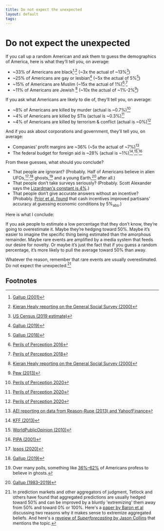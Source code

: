 ```yaml
---
title: Do not expect the unexpected
layout: default
tags: 
---
```


# Do not expect the unexpected


If you call up a random American and ask them to guess the demographics of America, here is what they’ll tell you, on average:

* ~33% of Americans are black[^1]<sup>,</sup>[^2] (~3x the actual of ~13%[^3])
* ~25% of Americans are gay or lesbian[^4] (~5x the actual of 5%[^5])
* ~15% of Americans are Muslim (~15x the actual of 1%)[^6]<sup>,</sup>[^7]
* ~11% of Americans are Jewish [^2] (~10x the actual of ~1%-2%[^8])

If you ask what Americans are likely to die of, they’ll tell you, on average:

* ~8% of Americans are killed by murder (actual is ~0.7%)[^9]
* ~4% of Americans are killed by STIs (actual is ~0.3%)[^9]
* ~4% of Americans are killed by terrorism & conflict (actual is ~0%)[^9]

And if you ask about corporations and government, they’ll tell you, on average:

* Companies’ profit margins are ~36% (~5x the actual of ~7%)[^10]
* The federal budget for foreign aid is ~28% (actual is ~1%)[^11]<sup>,</sup>[^12]<sup>,</sup>[^13]

From these guesses, what should you conclude?

* That people are ignorant? (Probably. Half of Americans believe in alien UFOs,[^14]<sup>,</sup>[^15] ghosts,[^16] and a young Earth,[^17] after all.)
* That people don’t take surveys seriously? (Probably. Scott Alexander says the [Lizardman's constant is 4%](https://slatestarcodex.com/2013/04/12/noisy-poll-results-and-reptilian-muslim-climatologists-from-mars/).)
* That people don’t give accurate answers without an incentive? (Probably. [Prior et al. found](https://web.archive.org/web/20200830234412/https://scholar.princeton.edu/sites/default/files/mprior/files/psk2015.qjps_.pdf) that cash incentives improved partisans' accuracy at guessing economic conditions by 5%<sub>abs</sub>.)

Here is what I conclude:

If you ask people to estimate a low percentage that they don’t know, they’re going to overestimate it. Maybe they’re hedging toward 50%. Maybe it’s easier to imagine the specific thing being estimated than the amorphous remainder. Maybe rare events are amplified by a media system that feeds our desire for novelty. Or maybe it’s just the fact that if you guess a random percentage, it’s more likely to pull the average toward 50% than away.

Whatever the reason, remember that rare events are usually overestimated. Do not expect the unexpected.[^18]


<!-- Footnotes themselves at the bottom. -->
## Footnotes

[^1]:
     [Gallup (2001)](https://web.archive.org/web/20200630120709/https://news.gallup.com/poll/4435/public-overestimates-us-black-hispanic-populations.aspx)

[^2]:
     [Kieran Healy reporting on the General Social Survey (2000)](https://web.archive.org/web/20161106192553/https://kieranhealy.org/blog/archives/2015/04/28/guessing-the-population-composition-of-the-us/)

[^3]:
     [US Census (2019 estimate)](https://web.archive.org/web/20200830060714/https://www.census.gov/quickfacts/fact/table/US/PST045219)

[^4]:
     [Gallup (2019)](https://web.archive.org/web/20200813145435/https://news.gallup.com/poll/259571/americans-greatly-overestimate-gay-population.aspx)

[^5]:
     [Gallup (2018)](https://web.archive.org/web/20200829071051/https://news.gallup.com/poll/234863/estimate-lgbt-population-rises.aspx)

[^6]:
     [Perils of Perception 2016](https://web.archive.org/web/20200802170209/https://www.ipsos.com/sites/default/files/2016-12/Perils-of-perception-2016.pdf)

[^7]:
     [Perils of Perception 2018](https://web.archive.org/web/20200131155145/https://www.ipsos.com/sites/default/files/ct/news/documents/2018-12/ipsos-mori-perils-of-perception-2018.pdf)

[^8]:
     [Pew (2013)](https://web.archive.org/web/20200825102031/https://www.pewforum.org/2013/10/01/chapter-1-population-estimates/)

[^9]:
     [Perils of Perception 2020](https://web.archive.org/web/20200830231113/https://www.ipsos.com/sites/default/files/ct/news/documents/2020-02/ipsos-mori-perils-of-perception-2020-causes-of-death.pdf)

[^10]:
     [AEI reporting on data from Reason-Rupe (2013) and Yahoo!Finance](https://web.archive.org/web/20200421024737/https://www.aei.org/carpe-diem/the-public-thinks-the-average-company-makes-a-36-profit-margin-which-is-about-5x-too-high/)

[^11]:
     [KFF (2013)](https://web.archive.org/web/20200830231540/https://www.kff.org/global-health-policy/poll-finding/2013-survey-of-americans-on-the-u-s-role-in-global-health/)

[^12]:
     [WorldPublicOpinion (2010)](https://web.archive.org/web/20110408191905/http://www.worldpublicopinion.org/pipa/pdf/nov10/ForeignAid_Nov10_quaire.pdf)

[^13]:
     [PIPA (2001)](https://web.archive.org/web/20160506202643/http://www.pipa.org/OnlineReports/ForeignAid/ForeignAid_Feb01/ForeignAid_Feb01_rpt.pdf)

[^14]:
    [Ipsos (2020)](https://web.archive.org/web/20200830235528/https://www.ipsos.com/en-us/news-polls/majority-believe-intelligent-life-exists-on-other-planets)

[^15]:
    [Gallup (2019)](https://web.archive.org/web/20200823194017/https://news.gallup.com/poll/266441/americans-skeptical-ufos-say-government-knows.aspx)

[^16]:
    Over many polls, something like [36%–62%](https://www.politifact.com/factchecks/2014/may/04/kareem-abdul-jabbar/nba-legend-abdul-jabbar-more-whites-believe-ghosts/) of Americans profess to believe in ghosts.
     
[^17]:
    [Gallup (1983–2019)](https://web.archive.org/web/*/https://news.gallup.com/poll/261680/americans-believe-creationism.aspx)

[^18]:
    In prediction markets and other aggregators of judgment, Tetlock and others have found that aggregated predictions are usually hedged toward 50% and can be improved by a bluntly 'extremizing' them away from 50% and toward 0% or 100%. Here's a [paper by Baron et al](https://web.archive.org/web/20200830235851/https://faculty.wharton.upenn.edu/wp-content/uploads/2015/07/2015---two-reasons-to-make-aggregated-probability-forecasts_1.pdf) discussing two reasons why it makes sense to extremize aggregated beliefs. And here's a [reveiew of _Superforecasting_ by Jason Collins](https://jasoncollins.blog/2016/09/12/tetlock-and-gardners-superforecasting-the-art-and-science-of-prediction/) that mentions the topic.